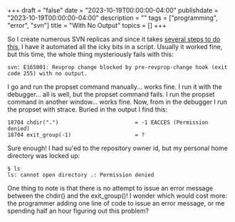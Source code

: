 +++
draft = "false"
date = "2023-10-19T00:00:00-04:00"
publishdate = "2023-10-19T00:00:00-04:00"
description = ""
tags = ["programming", "error", "svn"]
title = "With No Output"
topics = []
+++

So I create numerous SVN replicas and since it takes [several steps to do this](https://svnbook.red-bean.com/en/1.7/svn.reposadmin.maint.html#svn.reposadmin.maint.replication), I have it automated all the icky bits in a script.  Usually it worked fine, but this time, the whole thing mysteriously fails with this:

```
svn: E165001: Revprop change blocked by pre-revprop-change hook (exit code 255) with no output.
```

I go and run the propset command manually... works fine.  I run it with the debugger... all is well, but the propset command fails.  I run the propset command in another window... works fine.  Now, from in the debugger I run the propset with strace.  Buried in the output I find this:

```
18704 chdir(".")                        = -1 EACCES (Permission denied)
18704 exit_group(-1)                    = ?
```

Sure enough!  I had su'ed to the repository owner id, but my personal home directory was locked up:

```
$ ls
ls: cannot open directory .: Permission denied
```

One thing to note is that there is no attempt to issue an error message between the chdir() and the exit_group()!  I wonder which would cost more: the programmer adding one line of code to issue an error message, or me spending half an hour figuring out this problem?
